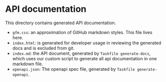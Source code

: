 # API documentation

This directory contains generated API documentation.

- `gfm.css`: an approximation of GitHub markdown styles. This file lives here.
- `index.html`: is generated for developer usage in reviewing the generated docs and is excluded from git.
- `index.md`: the API document, generated by `Taskfile generate-docs`, which uses our custom script to generate all api documentation in one markdown file. 
- `openapi.json`: The openapi spec file, generated by `Taskfile generate-openapi`.